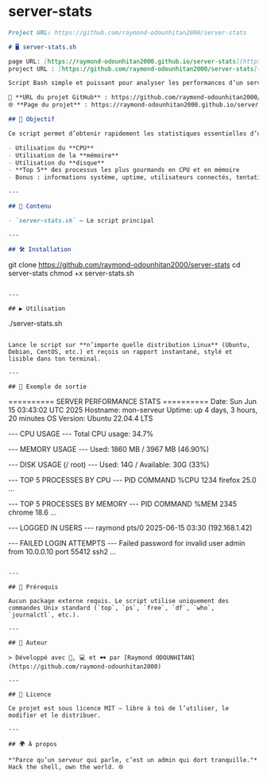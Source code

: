 # server-stats

```markdown
Project URL: https://github.com/raymond-odounhitan2000/server-stats

# 🖥️ server-stats.sh

page URL: [https://raymond-odounhitan2000.github.io/server-stats](https://raymond-odounhitan2000.github.io/server-stats/)
project URL : [https://github.com/raymond-odounhitan2000/server-stats](https://github.com/raymond-odounhitan2000/server-stats)

Script Bash simple et puissant pour analyser les performances d’un serveur Linux en un clin d'œil ⚡

🔗 **URL du projet GitHub** : https://github.com/raymond-odounhitan2000/server-stats  
🌐 **Page du projet** : https://raymond-odounhitan2000.github.io/server-stats

## 🚀 Objectif

Ce script permet d’obtenir rapidement les statistiques essentielles d’un serveur, telles que :

- Utilisation du **CPU**
- Utilisation de la **mémoire**
- Utilisation du **disque**
- **Top 5** des processus les plus gourmands en CPU et en mémoire
- Bonus : informations système, uptime, utilisateurs connectés, tentatives de connexion échouées...

---

## 📂 Contenu

- `server-stats.sh` — Le script principal

---

## 🛠️ Installation

```
git clone https://github.com/raymond-odounhitan2000/server-stats
cd server-stats
chmod +x server-stats.sh
```

---

## ▶️ Utilisation

```
./server-stats.sh
```

Lance le script sur **n’importe quelle distribution Linux** (Ubuntu, Debian, CentOS, etc.) et reçois un rapport instantané, stylé et lisible dans ton terminal.

---

## 🧪 Exemple de sortie

```
========== SERVER PERFORMANCE STATS ==========
Date: Sun Jun 15 03:43:02 UTC 2025
Hostname: mon-serveur
Uptime: up 4 days, 3 hours, 20 minutes
OS Version: Ubuntu 22.04.4 LTS

--- CPU USAGE ---
Total CPU usage: 34.7%

--- MEMORY USAGE ---
Used: 1860 MB / 3967 MB (46.90%)

--- DISK USAGE (/ root) ---
Used: 14G / Available: 30G (33%)

--- TOP 5 PROCESSES BY CPU ---
PID   COMMAND         %CPU
1234  firefox         25.0
...

--- TOP 5 PROCESSES BY MEMORY ---
PID   COMMAND         %MEM
2345  chrome          18.6
...

--- LOGGED IN USERS ---
raymond   pts/0   2025-06-15 03:30 (192.168.1.42)

--- FAILED LOGIN ATTEMPTS ---
Failed password for invalid user admin from 10.0.0.10 port 55412 ssh2
...
```

---

## 🔐 Prérequis

Aucun package externe requis. Le script utilise uniquement des commandes Unix standard (`top`, `ps`, `free`, `df`, `who`, `journalctl`, etc.).

---

## 🧠 Auteur

> Développé avec 🧠, 💻 et 🕶️ par [Raymond ODOUNHITAN](https://github.com/raymond-odounhitan2000)

---

## 📝 Licence

Ce projet est sous licence MIT — libre à toi de l’utiliser, le modifier et le distribuer.

---

## 🌍 À propos

*"Parce qu’un serveur qui parle, c’est un admin qui dort tranquille."*  
Hack the shell, own the world. 🌐
```
